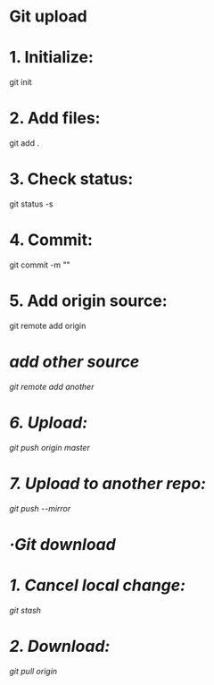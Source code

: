 
# Git upload

# 1. Initialize: 
git init

# 2. Add files: 
git add .

# 3. Check status: 
git status -s

# 4. Commit: 
git commit -m "<comment>"

# 5. Add origin source: 
git remote add origin <address> 
# add other source 
git remote add another <address>

# 6. Upload: 
git push origin master

# 7. Upload to another repo: 
git push --mirror <address>


# ·Git download

# 1. Cancel local change: 
git stash

# 2. Download: 
git pull origin

